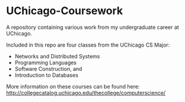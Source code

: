 # UChicago-Coursework
A repository containing various work from my undergraduate career at UChicago.

Included in this repo are four classes from the UChicago CS Major:
+ Networks and Distributed Systems
+ Programming Languages
+ Software Construction, and
+ Introduction to Databases

More information on these courses can be found here: http://collegecatalog.uchicago.edu/thecollege/computerscience/

